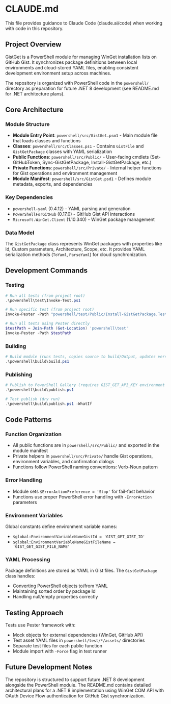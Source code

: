 # CLAUDE.md

This file provides guidance to Claude Code (claude.ai/code) when working with code in this repository.

## Project Overview

GistGet is a PowerShell module for managing WinGet installation lists on GitHub Gist. It synchronizes package definitions between local environments and cloud-stored YAML files, enabling consistent development environment setup across machines.

The repository is organized with PowerShell code in the `powershell/` directory as preparation for future .NET 8 development (see README.md for .NET architecture plans).

## Core Architecture

### Module Structure
- **Module Entry Point**: `powershell/src/GistGet.psm1` - Main module file that loads classes and functions
- **Classes**: `powershell/src/Classes.ps1` - Contains `GistFile` and `GistGetPackage` classes with YAML serialization
- **Public Functions**: `powershell/src/Public/` - User-facing cmdlets (Set-GitHubToken, Sync-GistGetPackage, Install-GistGetPackage, etc.)
- **Private Functions**: `powershell/src/Private/` - Internal helper functions for Gist operations and environment management
- **Module Manifest**: `powershell/src/GistGet.psd1` - Defines module metadata, exports, and dependencies

### Key Dependencies
- `powershell-yaml` (0.4.12) - YAML parsing and generation
- `PowerShellForGitHub` (0.17.0) - GitHub Gist API interactions  
- `Microsoft.WinGet.Client` (1.10.340) - WinGet package management

### Data Model
The `GistGetPackage` class represents WinGet packages with properties like Id, Custom parameters, Architecture, Scope, etc. It provides YAML serialization methods (`ToYaml`, `ParseYaml`) for cloud synchronization.

## Development Commands

### Testing
```powershell
# Run all tests (from project root)
.\powershell\test\Invoke-Test.ps1

# Run specific test (from project root)
Invoke-Pester -Path "powershell/test/Public/Install-GistGetPackage.Tests.ps1"

# Run all tests using Pester directly
$testPath = Join-Path (Get-Location) 'powershell\test'
Invoke-Pester -Path $testPath
```

### Building
```powershell
# Build module (runs tests, copies source to build/Output, updates version)
.\powershell\build\build.ps1
```

### Publishing
```powershell
# Publish to PowerShell Gallery (requires GIST_GET_API_KEY environment variable)
.\powershell\build\publish.ps1

# Test publish (dry run)
.\powershell\build\publish.ps1 -WhatIf
```

## Code Patterns

### Function Organization
- All public functions are in `powershell/src/Public/` and exported in the module manifest
- Private helpers in `powershell/src/Private/` handle Gist operations, environment variables, and confirmation dialogs
- Functions follow PowerShell naming conventions: Verb-Noun pattern

### Error Handling
- Module sets `$ErrorActionPreference = 'Stop'` for fail-fast behavior
- Functions use proper PowerShell error handling with `-ErrorAction` parameters

### Environment Variables
Global constants define environment variable names:
- `$global:EnvironmentVariableNameGistId = 'GIST_GET_GIST_ID'`
- `$global:EnvironmentVariableNameGistFileName = 'GIST_GET_GIST_FILE_NAME'`

### YAML Processing
Package definitions are stored as YAML in Gist files. The `GistGetPackage` class handles:
- Converting PowerShell objects to/from YAML
- Maintaining sorted order by package Id
- Handling null/empty properties correctly

## Testing Approach

Tests use Pester framework with:
- Mock objects for external dependencies (WinGet, GitHub API)
- Test asset YAML files in `powershell/test/*/assets/` directories
- Separate test files for each public function
- Module import with `-Force` flag in test runner

## Future Development Notes

The repository is structured to support future .NET 8 development alongside the PowerShell module. The README.md contains detailed architectural plans for a .NET 8 implementation using WinGet COM API with OAuth Device Flow authentication for GitHub Gist synchronization.